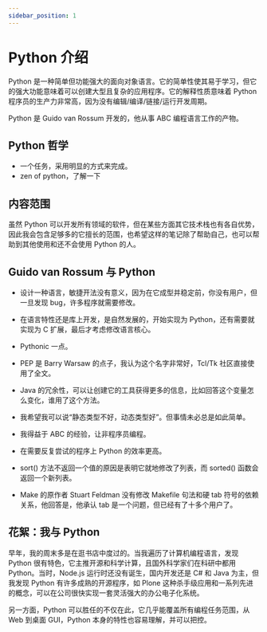 ```yaml
---
sidebar_position: 1
---
```


# Python 介绍

Python 是一种简单但功能强大的面向对象语言。它的简单性使其易于学习，但它的强大功能意味着可以创建大型且复杂的应用程序。它的解释性质意味着 Python 程序员的生产力非常高，因为没有编辑/编译/链接/运行开发周期。

Python 是 Guido van Rossum 开发的，他从事 ABC 编程语言工作的产物。

## Python 哲学

- 一个任务，采用明显的方式来完成。
- zen of python，了解一下

## 内容范围

虽然 Python 可以开发所有领域的软件，但在某些方面其它技术栈也有各自优势，因此我会包含足够多的它擅长的范围，也希望这样的笔记除了帮助自己，也可以帮助到其他使用和还不会使用 Python 的人。

## Guido van Rossum 与 Python

- 设计一种语言，敏捷开法没有意义，因为在它成型并稳定前，你没有用户，但一旦发现 bug，许多程序就需要修改。

- 在语言特性还是库上开发，是自然发展的，开始实现为 Python，还有需要就实现为 C 扩展，最后才考虑修改语言核心。

- Pythonic 一点。

- PEP 是 Barry Warsaw 的点子，我认为这个名字非常好，Tcl/Tk 社区直接使用了全文。

- Java 的冗余性，可以让创建它的工具获得更多的信息，比如回答这个变量怎么变化，谁用了这个方法。

- 我希望我可以说“静态类型不好，动态类型好”。但事情未必总是如此简单。

- 我得益于 ABC 的经验，让非程序员编程。 

- 在需要反复尝试的程序上 Python 的效率更高。

- sort() 方法不返回一个值的原因是表明它就地修改了列表，而 sorted() 函数会返回一个新列表。

- Make 的原作者 Stuart Feldman 没有修改 Makefile 句法和硬 tab 符号的依赖关系，他回答是，他承认 tab 是一个问题，但已经有了十多个用户了。

## 花絮：我与 Python

早年，我的周末多是在逛书店中度过的。当我遍历了计算机编程语言，发现 Python 很有特色，它主推开源和科学计算，且国外科学家们在科研中都用 Python。当时，Node.js 运行时还没有诞生，国内开发还是 C# 和 Java 为主，但我发现 Python 有许多成熟的开源程序，如 Plone 这种杀手级应用和一系列先进的概念，可以在公司很快实现一套灵活强大的办公电子化系统。

另一方面，Python 可以胜任的不仅在此，它几乎能覆盖所有编程任务范围，从 Web 到桌面 GUI，Python 本身的特性也容易理解，并可以把控。
